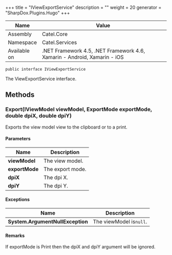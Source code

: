 

+++
title = "IViewExportService" 
description = ""
weight = 20
generator = "SharpDox.Plugins.Hugo"
+++

Name|Value
---|---
Assembly|Catel.Core
Namespace|Catel.Services
Available on|.NET Framework 4.5, .NET Framework 4.6, Xamarin - Android, Xamarin - iOS

```
public interface IViewExportService
```

The ViewExportService interface.

## Methods

### Export(IViewModel viewModel, ExportMode exportMode, double dpiX, double dpiY)

Exports the view model view to the clipboard or to a print.

#### Parameters

Name|Description
---|---
**viewModel**|The view model.
**exportMode**|The export mode.
**dpiX**|The dpi X.
**dpiY**|The dpi Y.

#### Exceptions

Name|Description
---|---
**System.ArgumentNullException**|The viewModel is`null`.

#### Remarks

If exportMode is Print then the dpiX and dpiY argument will be ignored.

